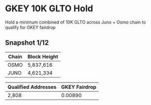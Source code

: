 # GKEY 10K GLTO Hold
Hold a minimum combined of 10K GLTO across Juno + Osmo chain to qualify for GKEY fairdrop 

## Snapshot 1/12
| Chain   | Block Height        |
|---------|---------------------|
| OSMO    | 5,837,616           |
| JUNO    | 4,621,334           | 

| Qualified Addresses   | GKEY Fairdrop       |
|-----------------------|---------------------|
| 2,808                 | 0.00890             |
